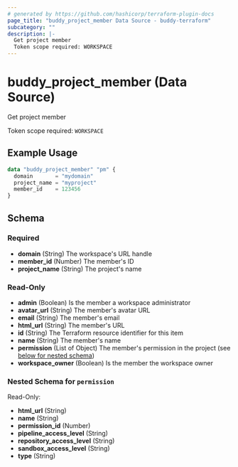 ```yaml
---
# generated by https://github.com/hashicorp/terraform-plugin-docs
page_title: "buddy_project_member Data Source - buddy-terraform"
subcategory: ""
description: |-
  Get project member
  Token scope required: WORKSPACE
---
```


# buddy_project_member (Data Source)

Get project member

Token scope required: `WORKSPACE`

## Example Usage

```terraform
data "buddy_project_member" "pm" {
  domain       = "mydomain"
  project_name = "myproject"
  member_id    = 123456
}
```

<!-- schema generated by tfplugindocs -->
## Schema

### Required

- **domain** (String) The workspace's URL handle
- **member_id** (Number) The member's ID
- **project_name** (String) The project's name

### Read-Only

- **admin** (Boolean) Is the member a workspace administrator
- **avatar_url** (String) The member's avatar URL
- **email** (String) The member's email
- **html_url** (String) The member's URL
- **id** (String) The Terraform resource identifier for this item
- **name** (String) The member's name
- **permission** (List of Object) The member's permission in the project (see [below for nested schema](#nestedatt--permission))
- **workspace_owner** (Boolean) Is the member the workspace owner

<a id="nestedatt--permission"></a>
### Nested Schema for `permission`

Read-Only:

- **html_url** (String)
- **name** (String)
- **permission_id** (Number)
- **pipeline_access_level** (String)
- **repository_access_level** (String)
- **sandbox_access_level** (String)
- **type** (String)



